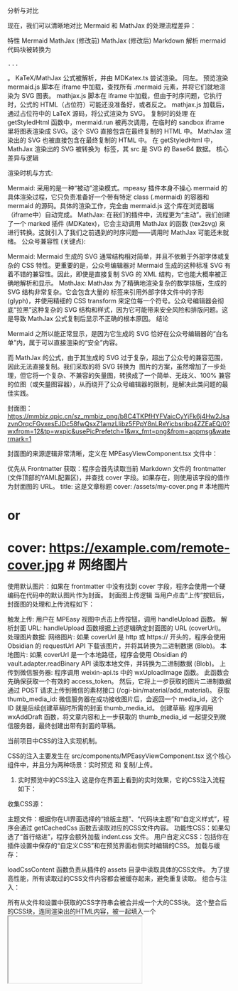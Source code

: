 分析与对比

现在，我们可以清晰地对比 Mermaid 和 MathJax 的处理流程差异：

特性	Mermaid	MathJax (修改前)	MathJax (修改后)
Markdown 解析	mermaid 代码块被转换为 <pre class="mermaid">...</pre>。	KaTeX/MathJax 公式被解析，并由 MDKatex.ts 尝试渲染。	同左。
预览渲染	mermaid.js 脚本在 iframe 中加载，查找所有 .mermaid 元素，并将它们就地渲染为 SVG 图表。	mathjax.js 脚本在 iframe 中加载，但由于时序问题，它执行时，公式的 HTML（占位符）可能还没准备好，或者反之。	mathjax.js 加载后，通过占位符中的 LaTeX 源码，将公式渲染为 SVG。
复制时的处理	在 getStyledHtml 函数中，mermaid.run 被再次调用，在临时的 sandbox iframe 里将图表渲染成 SVG。这个 SVG 直接包含在最终复制的 HTML 中。	MathJax 渲染出的 SVG 也被直接包含在最终复制的 HTML 中。	在 getStyledHtml 中，MathJax 渲染出的 SVG 被转换为 <img> 标签，其 src 是 SVG 的 Base64 数据。
核心差异与逻辑

渲染时机与方式:

Mermaid: 采用的是一种“被动”渲染模式。mpeasy 插件本身不操心 mermaid 的具体渲染过程，它只负责准备好一个带有特定 class (.mermaid) 的容器和 mermaid 的源码。具体的渲染工作，完全由 mermaid.js 这个库在浏览器端（iframe中）自动完成。
MathJax: 在我们的插件中，流程更为“主动”。我们创建了一个 marked 插件 (MDKatex)，它会主动调用 MathJax 的函数 (tex2svg) 来进行转换。这就引入了我们之前遇到的时序问题——调用时 MathJax 可能还未就绪。
公众号兼容性 (关键点):

Mermaid: Mermaid 生成的 SVG 通常结构相对简单，并且不依赖于外部字体或复杂的 CSS 特性。更重要的是，公众号编辑器对 Mermaid 生成的这种标准 SVG 有着不错的兼容性。因此，即使是直接复制 SVG 的 XML 结构，它也能大概率被正确地解析和显示。
MathJax: MathJax 为了精确地渲染复杂的数学排版，生成的 SVG 结构非常复杂。它会包含大量的 <use> 标签来引用外部字体文件中的字形 (glyph)，并使用精细的 CSS transform 来定位每一个符号。公众号编辑器会彻底“拉黑”这种复杂的 SVG 结构和样式，因为它可能带来安全风险和排版问题。这是导致 MathJax 公式复制后显示不正确的根本原因。
结论

Mermaid 之所以能正常显示，是因为它生成的 SVG 恰好在公众号编辑器的“白名单”内，属于可以直接渲染的“安全”内容。

而 MathJax 的公式，由于其生成的 SVG 过于复杂，超出了公众号的兼容范围，因此无法直接复制。我们采取的将 SVG 转换为 <img> 图片的方案，虽然增加了一步处理，但它将一个复杂、不兼容的矢量图，转换成了一个简单、无歧义、100% 兼容的位图（或矢量图容器），从而绕开了公众号编辑器的限制，是解决此类问题的最佳实践。

封面图：https://mmbiz.qpic.cn/sz_mmbiz_png/b8C4TKPfHYFVaicCyYjFk6j4Hw2JsazvnOrqcFGvxesEJDc58fwQsxZ1amzLlibz5FPpY8nLReYicbsribq4ZZEaEQ/0?wxfrom=12&tp=wxpic&usePicPrefetch=1&wx_fmt=png&from=appmsg&watermark=1



封面图的来源逻辑非常清晰，定义在 MPEasyViewComponent.tsx 文件中：

优先从 Frontmatter 获取：程序会首先读取当前 Markdown 文件的 frontmatter (文件顶部的YAML配置区)，并查找 cover 字段。如果存在，则使用该字段的值作为封面图的 URL。
title: 这是文章标题
cover: /assets/my-cover.png  # 本地图片
# or
# cover: https://example.com/remote-cover.jpg # 网络图片
使用默认图片：如果在 frontmatter 中没有找到 cover 字段，程序会使用一个硬编码在代码中的默认图片作为封面。
封面图上传逻辑
当用户点击“上传”按钮后，封面图的处理和上传流程如下：

触发上传: 用户在 MPEasy 视图中点击上传按钮，调用 handleUpload 函数。
解析封面 URL: handleUpload 函数根据上述逻辑确定封面图的 URL (coverUrl)。
处理图片数据:
网络图片: 如果 coverUrl 是 http 或 https:// 开头的，程序会使用 Obsidian 的 requestUrl API 下载该图片，并将其转换为二进制数据 (Blob)。
本地图片: 如果 coverUrl 是一个本地路径，程序会使用 Obsidian 的 vault.adapter.readBinary API 读取本地文件，并转换为二进制数据 (Blob)。
上传到微信服务器:
程序调用 weixin-api.ts 中的 wxUploadImage 函数。
此函数会先确保获取一个有效的 access_token。
然后，它将上一步获取的图片二进制数据通过 POST 请求上传到微信的素材接口 (/cgi-bin/material/add_material)。
获取 thumb_media_id: 微信服务器在成功接收图片后，会返回一个 media_id，这个 ID 就是后续创建草稿时所需的封面 thumb_media_id。
创建草稿: 程序调用 wxAddDraft 函数，将文章内容和上一步获取的 thumb_media_id 一起提交到微信服务器，最终创建出带有封面的草稿。




当前项目中CSS的注入实现机制。

CSS的注入主要发生在 src/components/MPEasyViewComponent.tsx 这个核心组件中，并且分为两种场景：实时预览 和 复制/上传。

1. 实时预览中的CSS注入
这是你在界面上看到的实时效果，它的CSS注入流程如下：

收集CSS源：

主题文件：根据你在UI界面选择的“排版主题”、“代码块主题”和“自定义样式”，程序会通过 getCachedCss 函数去读取对应的CSS文件内容。
功能性CSS：如果勾选了“首行缩进”，程序会额外加载 indent.css 文件。
用户自定义CSS：包括你在插件设置中保存的“自定义CSS”和在预览界面右侧实时编辑的CSS。
加载与缓存：

loadCssContent 函数负责从插件的 assets 目录中读取具体的CSS文件。
为了提高性能，所有读取过的CSS文件内容都会被缓存起来，避免重复读取。
组合与注入：

所有从文件和设置中获取的CSS字符串会被合并成一个大的CSS块。
这个整合后的CSS块，连同渲染出的HTML内容，被一起填入一个<iframe>（即你看到的预览区域）的srcdoc属性中。
在<iframe>的HTML结构里，每一部分CSS都被包裹在各自的<style>标签内，并拥有独立的id（如 mpe-layout-theme, mpe-code-theme等），最终被浏览器渲染，形成你看到的预览效果。
<!-- 预览iframe的简化结构 -->
<html>
  <head>
    ...
    <style id="mpe-layout-theme">/* 排版主题CSS */</style>
    <style id="mpe-code-theme">/* 代码块主题CSS */</style>
    <style id="mpe-indent-style">/* 缩进CSS */</style>
    ...
  </head>
  <body>
    <!-- 渲染后的HTML内容 -->
  </body>
</html>
2. 复制/上传时的CSS注入 (内联化)
当你点击“复制”或“上传”时，为了确保样式在微信公众号等外部平台正常显示，需要将所有CSS规则转换为内联样式（inline style）。

获取HTML和CSS：

此过程与实时预览的第一步类似，同样会收集所有相关的CSS。
同时，程序会获取渲染出的HTML内容。
使用juice库进行CSS内联：

这是最关键的一步。项目使用了一个名为 juice 的第三方库。
juice 会将所有<style>标签中的CSS规则，精确地计算并应用到每一个HTML元素（如<h1>, <p>等）的style属性上。
例如，它会把一条CSS规则 .mpe-paragraph { color: red; } 转换成 <p class="mpe-paragraph" style="color: red;">...</p>。
创建沙箱环境：

为了执行juice，程序会临时在页面上创建一个不可见的<iframe>作为沙箱。
在这个沙箱里加载HTML和所有CSS，待浏览器渲染完毕后，juice开始工作，将所有计算后的样式内联到HTML标签中。
输出最终结果：

juice处理完成后，程序会提取出被“注入”了内联样式的HTML内容。
这份包含了所有样式的HTML就是最终被复制到剪贴板或上传到服务器的内容。这个过程保证了即使外部平台不支持<style>标签，样式也能完整保留。
总结： 该插件实现了一套相当完善的CSS注入方案：在预览时，通过注入<style>标签实现快速、动态的样式更新；在输出时，通过juice库将CSS内联化，以确保最佳的跨平台兼容性。